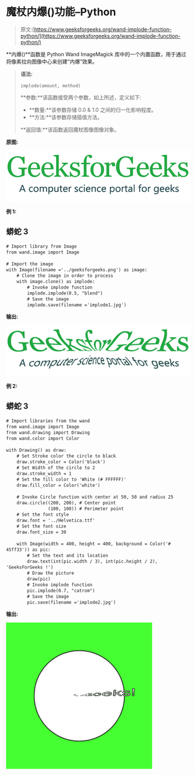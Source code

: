 # 魔杖内爆()功能–Python

> 原文:[https://www.geeksforgeeks.org/wand-implode-function-python/](https://www.geeksforgeeks.org/wand-implode-function-python/)

**内爆()**函数是 Python Wand ImageMagick 库中的一个内置函数，用于通过将像素拉向图像中心来创建“内爆”效果。

> **语法:**
> 
> ```
> implode(amount, method)
> ```
> 
> **参数:**该函数接受两个参数，如上所述，定义如下:
> 
> *   **数量:**该参数存储 0.0 & 1.0 之间的归一化影响程度。
> *   **方法:**该参数存储插值方法。
> 
> **返回值:**该函数返回魔杖图像图像对象。

**原图:**

![](img/2d3a0fdbc25c0bbb46c47454d1b0acc7.png)

**例 1:**

## 蟒蛇 3

```
# Import library from Image
from wand.image import Image

# Import the image
with Image(filename ='../geeksforgeeks.png') as image:
    # Clone the image in order to process
    with image.clone() as implode:
        # Invoke implode function
        implode.implode(0.5, "blend")
        # Save the image
        implode.save(filename ='implode1.jpg')
```

**输出:**

![](img/38f88d6a3fd7f0797d0ab12248d094b1.png)

**例 2:**

## 蟒蛇 3

```
# Import libraries from the wand 
from wand.image import Image
from wand.drawing import Drawing
from wand.color import Color

with Drawing() as draw:
    # Set Stroke color the circle to black
    draw.stroke_color = Color('black')
    # Set Width of the circle to 2
    draw.stroke_width = 1
    # Set the fill color to 'White (# FFFFFF)'
    draw.fill_color = Color('white')

    # Invoke Circle function with center at 50, 50 and radius 25
    draw.circle((200, 200), # Center point
                (100, 100)) # Perimeter point
    # Set the font style
    draw.font = '../Helvetica.ttf'
    # Set the font size
    draw.font_size = 30

    with Image(width = 400, height = 400, background = Color('# 45ff33')) as pic:
        # Set the text and its location
        draw.text(int(pic.width / 3), int(pic.height / 2), 'GeeksForGeeks !')
        # Draw the picture
        draw(pic)
        # Invoke implode function
        pic.implode(0.7, "catrom")
        # Save the image
        pic.save(filename ='implode2.jpg')
```

**输出:**

![](img/e6d167389382c93a247ddec771d3301b.png)